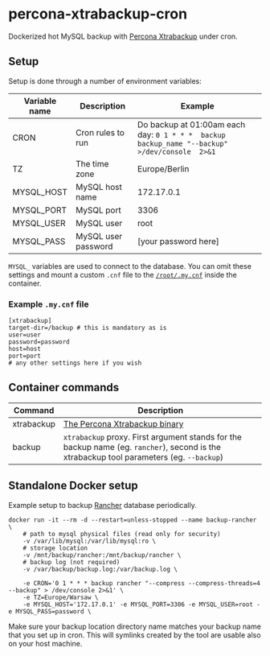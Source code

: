 # percona-xtrabackup-cron

Dockerized hot MySQL backup with [Percona Xtrabackup](https://www.percona.com/software/mysql-database/percona-xtrabackup) under cron.

## Setup

Setup is done through a number of environment variables:

| **Variable name** | **Description**     | **Example**                                                                                   |
|-------------------|---------------------|-----------------------------------------------------------------------------------------------|
| CRON              | Cron rules to run   | Do backup at 01:00am each day: `0 1 * * *  backup backup_name "--backup" >/dev/console  2>&1` |
| TZ                | The time zone       | Europe/Berlin                                                                                 |
| MYSQL_HOST        | MySQL host name     | 172.17.0.1                                                                                    |
| MYSQL_PORT        | MySQL port          | 3306                                                                                          |
| MYSQL_USER        | MySQL user          | root                                                                                          |
| MYSQL_PASS        | MySQL user password | [your password here]                                                                          |

`MYSQL_` variables are used to connect to the database. You can omit these settings and mount a custom `.cnf` file to the
[`/root/.my.cnf`](https://github.com/mikemix/percona-xtrabackup-cron#example-mycnf-file) inside the container.

### Example `.my.cnf` file

    [xtrabackup]
    target-dir=/backup # this is mandatory as is
    user=user
    password=password
    host=host
    port=port
    # any other settings here if you wish

## Container commands

| **Command**  | **Description**                                                                                                                          |
|--------------|------------------------------------------------------------------------------------------------------------------------------------------|
| xtrabackup   | [The Percona Xtrabackup binary](https://www.percona.com/software/mysql-database/percona-xtrabackup)                                      |
| backup       | `xtrabackup` proxy. First argument stands for the backup name (eg. `rancher`), second is the xtrabackup tool parameters (eg. `--backup`) |

## Standalone Docker setup

Example setup to backup [Rancher](https://rancher.com/) database periodically.

    docker run -it --rm -d --restart=unless-stopped --name backup-rancher \
        # path to mysql physical files (read only for security)
        -v /var/lib/mysql:/var/lib/mysql:ro \
        # storage location
        -v /mnt/backup/rancher:/mnt/backup/rancher \
        # backup log (not required)
        -v /var/backup/backup.log:/var/backup.log \

        -e CRON='0 1 * * * backup rancher "--compress --compress-threads=4 --backup" > /dev/console 2>&1' \
        -e TZ=Europe/Warsaw \
        -e MYSQL_HOST='172.17.0.1' -e MYSQL_PORT=3306 -e MYSQL_USER=root -e MYSQL_PASS=password \

Make sure your backup location directory name matches your backup name that you set up in cron. This will symlinks created by the tool are usable also on your host machine.
